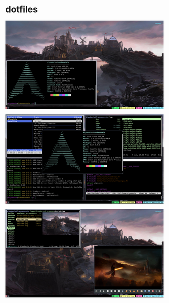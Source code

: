 # dotfiles

![Screenshot 1](./scrot/scrot-2019-05-11_15-38-11.png)

![Screenshot 2](./scrot/scrot-2019-05-11_15-53-56.png)

![Screenshot 3](./scrot/scrot-2019-05-11_15-57-58.png)

